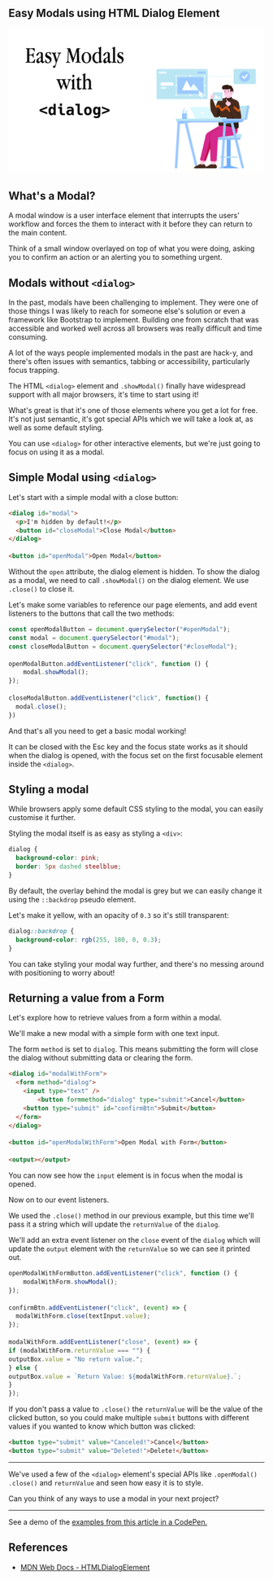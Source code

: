 ##  Easy Modals using HTML Dialog Element

![](media/modals-using-dialog.jpg)

## What's a Modal?

A modal window is a user interface element that interrupts the users’ workflow and forces the them to interact with it before they can return to the main content.

Think of a small window overlayed  on top of what you were doing, asking you to confirm an action or an alerting you to something urgent.

## Modals without `<dialog>`

In the past, modals have been challenging to implement.
They were one of those things I was likely to reach for someone else's solution or even a framework like Bootstrap to implement. 
Building one from scratch that was accessible and worked well across all browsers was really difficult and time consuming.

A lot of the ways people implemented modals in the past are hack-y, and there's often issues with semantics, tabbing or accessibility, particularly focus trapping.

The HTML `<dialog>` element and `.showModal()`  finally have widespread support with all major browsers, it's time to start using it!

What's great is that it's one of those elements where you get a lot for free. It's not just semantic, it's got special APIs which we will take a look at, as well as some default styling.

You can use `<dialog>` for other interactive elements, but we're just going to focus on using it as a modal. 

## Simple Modal using `<dialog>`

Let's start with a simple modal with a close button:

```html
<dialog id="modal">
  <p>I'm hidden by default!</p>
  <button id="closeModal">Close Modal</button>
</dialog>

<button id="openModal">Open Modal</button>
```

Without the `open` attribute, the dialog element is hidden. To show the dialog as a modal, we need to call `.showModal()` on the dialog element. We use `.close()` to close it.

Let's make some variables to reference our page elements, and add event listeners to the buttons that call the two methods:

```js
const openModalButton = document.querySelector("#openModal");
const modal = document.querySelector("#modal");
const closeModalButton = document.querySelector("#closeModal");

openModalButton.addEventListener("click", function () {
    modal.showModal();
});

closeModalButton.addEventListener("click", function() {
  modal.close();
})
```

And that's all you need to get a basic modal working!

It can be closed with the Esc key and the focus state works as it should when the dialog is opened, with the focus set on the first focusable element inside the `<dialog>`.

## Styling a modal

While browsers apply some default CSS styling to the modal, you can easily customise it further.

Styling the modal itself is as easy as styling a `<div>`:
```css
dialog {
  background-color: pink;
  border: 5px dashed steelblue;
}
```

By default, the overlay behind the modal is grey but we can easily change it using the `::backdrop` pseudo element.

Let's make it yellow, with an opacity of `0.3` so it's still transparent:

```css
dialog::backdrop {
  background-color: rgb(255, 180, 0, 0.3);
}
```

You can take styling your modal way further, and there's no messing around with positioning to worry about!

## Returning a value from a Form

Let's explore how to retrieve values from a form within a modal.

We'll make a new modal with a simple form with one text input.

The form `method` is set to `dialog`. This means submitting the form will close the dialog without submitting data or clearing the form.

```html
<dialog id="modalWithForm">
  <form method="dialog">
    <input type="text" />
        <button formmethod="dialog" type="submit">Cancel</button>
    <button type="submit" id="confirmBtn">Submit</button>
  </form>
</dialog>

<button id="openModalWithForm">Open Modal with Form</button>

<output></output>
```

You can now see how the `input` element is in focus when the modal is opened.

Now on to our event listeners.

We used the `.close()` method in our previous example, but this time we'll pass it a string which will update the `returnValue` of the `dialog`.

We'll add an extra event listener on the `close` event of the `dialog` which will update the `output` element with the `returnValue` so we can see it printed out.

```js
openModalWithFormButton.addEventListener("click", function () {
    modalWithForm.showModal();
});

confirmBtn.addEventListener("click", (event) => {
  modalWithForm.close(textInput.value);
});

modalWithForm.addEventListener("close", (event) => {
if (modalWithForm.returnValue === "") {
outputBox.value = "No return value.";
} else {
outputBox.value = `Return Value: ${modalWithForm.returnValue}.`;
}
});
```

If you don't pass a value to `.close()` the `returnValue` will be the value of the clicked button, so you could make multiple `submit` buttons with different values if you wanted to know which button was clicked:
```html
<button type="submit" value="Canceled!">Cancel</button>
<button type="submit" value="Deleted!">Delete!</button>
```

<hr>

We've used a few of  the `<dialog>` element's special APIs like `.openModal()`  `.close()` and `returnValue` and seen how easy it is to style.

Can you think of any ways to use a modal in your next project?

<hr>

See a demo of the [examples from this article in a CodePen.](https://codepen.io/davidindub/pen/QWZQXqp)

## References
- [MDN Web Docs - HTMLDialogElement](https://developer.mozilla.org/en-US/docs/Web/API/HTMLDialogElement)